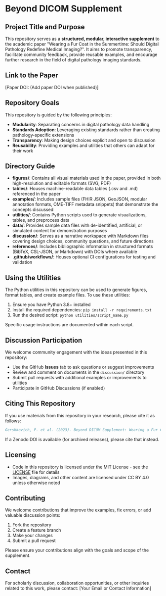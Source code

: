 # Beyond DICOM Supplement

## Project Title and Purpose

This repository serves as a **structured, modular, interactive supplement** to the academic paper "Wearing a Fur Coat in the Summertime: Should Digital Pathology Redefine Medical Imaging?". It aims to promote transparency, facilitate community feedback, provide reusable examples, and encourage further research in the field of digital pathology imaging standards.

## Link to the Paper

[Paper DOI: (Add paper DOI when published)] <!-- Replace with actual DOI when available -->

## Repository Goals

This repository is guided by the following principles:

- **Modularity**: Separating concerns in digital pathology data handling
- **Standards Adoption**: Leveraging existing standards rather than creating pathology-specific extensions
- **Transparency**: Making design choices explicit and open to discussion
- **Reusability**: Providing examples and utilities that others can adapt for their work

## Directory Guide

- **figures/**: Contains all visual materials used in the paper, provided in both high-resolution and editable formats (SVG, PDF)
- **tables/**: Houses machine-readable data tables (.csv and .md) referenced in the paper
- **examples/**: Includes sample files (FHIR JSON, GeoJSON, modular annotation formats, OME-TIFF metadata snippets) that demonstrate the concepts discussed
- **utilities/**: Contains Python scripts used to generate visualizations, tables, and preprocess data
- **data/**: Provides sample data files with de-identified, artificial, or simulated content for demonstration purposes
- **discussion/**: Serves as a narrative workspace with Markdown files covering design choices, community questions, and future directions
- **references/**: Includes bibliographic information in structured formats (BibTeX, CSL-JSON, or Markdown) with DOIs where available
- **.github/workflows/**: Houses optional CI configurations for testing and validation

## Using the Utilities

The Python utilities in this repository can be used to generate figures, format tables, and create example files. To use these utilities:

1. Ensure you have Python 3.8+ installed
2. Install the required dependencies: `pip install -r requirements.txt`
3. Run the desired script: `python utilities/script_name.py`

Specific usage instructions are documented within each script.

## Discussion Participation

We welcome community engagement with the ideas presented in this repository:

- Use the GitHub **Issues** tab to ask questions or suggest improvements
- Review and comment on documents in the `discussion/` directory
- Submit pull requests with additional examples or improvements to utilities
- Participate in GitHub Discussions (if enabled)

## Citing This Repository

If you use materials from this repository in your research, please cite it as follows:

```bibtex
Gershkovich, P. et al. (2023). Beyond DICOM Supplement: Wearing a Fur Coat in the Summertime. GitHub Repository: https://github.com/[username]/beyond-dicom-supplement
```

If a Zenodo DOI is available (for archived releases), please cite that instead.

## Licensing

- Code in this repository is licensed under the MIT License - see the [LICENSE](LICENSE) file for details
- Images, diagrams, and other content are licensed under CC BY 4.0 unless otherwise noted

## Contributing

We welcome contributions that improve the examples, fix errors, or add valuable discussion points:

1. Fork the repository
2. Create a feature branch
3. Make your changes
4. Submit a pull request

Please ensure your contributions align with the goals and scope of the supplement.

## Contact

For scholarly discussion, collaboration opportunities, or other inquiries related to this work, please contact: [Your Email or Contact Information] <!-- Replace with actual contact -->
